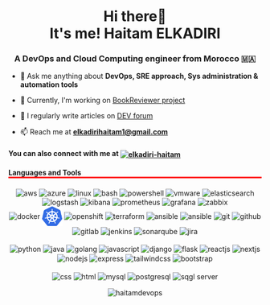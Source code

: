 <h1 align="center">Hi there👋<br>It's me! Haitam ELKADIRI</h1>
<h3 align="center">A DevOps and Cloud Computing engineer from Morocco 🇲🇦</h3>

- 💬 Ask me anything about **DevOps, SRE approach, Sys administration & automation tools**

- 🔭 Currently, I'm working on [BookReviewer project](https://github.com/HaitamDevOps/bookreviewer)

- 📝 I regularly write articles on [DEV forum](https://dev.to/haitam_elkadiri)

- 📫 Reach me at **elkadirihaitam1@gmail.com**

<h4 align="left">You can also connect with me at <a href="https://linkedin.com/in/elkadiri-haitam" target="blank"><img align="center" src="https://img.icons8.com/?size=100&id=8808&format=png&color=000000" alt="elkadiri-haitam" height="30"/></a></h4>

<h4 align="left" style="border-bottom: solid red;">Languages and Tools</h4>
<p align="center">
  <img align="center" src="https://img.icons8.com/?size=100&id=33039&format=png&color=000000" alt="aws" width="40"/>
  <img align="center" src="https://img.icons8.com/?size=100&id=81727&format=png&color=000000" alt="azure" width="40"/>
  <img align="center" src="https://upload.wikimedia.org/wikipedia/commons/3/35/Tux.svg" alt="linux" width="40"/>
  <img align="center" src="https://img.icons8.com/?size=100&id=9MJf0ngDwS8z&format=png&color=000000" alt="bash" width="40"/>
  <img align="center" src="https://img.icons8.com/?size=100&id=41318&format=png&color=000000" alt="powershell" width="40"/>
  <img align="center" src="https://cdn.worldvectorlogo.com/logos/vmware-7.svg" alt="vmware" width="40"/>
  <img align="center" src="https://img.icons8.com/?size=100&id=aGBLcugRkYpT&format=png&color=000000" alt="elasticsearch" width="40"/>
  <img align="center" src="https://img.icons8.com/?size=100&id=COGDdXNGIF6r&format=png&color=000000" alt="logstash" width="40"/>
  <img align="center" src="https://img.icons8.com/?size=100&id=viVPreeQBfSH&format=png&color=000000" alt="kibana" width="40"/>
  <img align="center" src="https://img.icons8.com/?size=100&id=Ei4ZhVQvIMHE&format=png&color=000000" alt="prometheus" width="40"/>
  <img align="center" src="https://img.icons8.com/?size=100&id=9uVrNMu3Zx1K&format=png&color=000000" alt="grafana" width="40"/>
  <img align="center" src="https://www.vectorlogo.zone/logos/zabbix/zabbix-icon.svg" alt="zabbix" width="40"/>
  <br>
  <img align="center" src="https://cdn.worldvectorlogo.com/logos/docker.svg" alt="docker" width="40"/>
  <img align="center" src="https://raw.githubusercontent.com/kubernetes/kubernetes/refs/heads/master/logo/logo.svg" alt="kubernetes" width="40"/>
  <img align="center" src="https://upload.wikimedia.org/wikipedia/commons/3/3a/OpenShift-LogoType.svg" alt="openshift" width="40"/>
  <img align="center" src="https://www.vectorlogo.zone/logos/terraformio/terraformio-icon.svg" alt="terraform" width="40"/>
  <img align="center" src="https://upload.wikimedia.org/wikipedia/commons/2/24/Ansible_logo.svg" alt="ansible" width="40"/>
  <img align="center" src="https://raw.githubusercontent.com/ansible/awx-logos/master/awx/ui/client/assets/logo-login.svg?sanitize=true" alt="ansible" width="40"/>
  <img align="center" src="https://git-scm.com/images/logos/downloads/Git-Icon-1788C.svg" alt="git" width="40"/>
  <img align="center" src="https://img.icons8.com/?size=100&id=12599&format=png&color=000000" alt="github" width="40"/>
  <img align="center" src="https://images.ctfassets.net/xz1dnu24egyd/3JZABhkTjUT76LCIclV7sH/17a92be9bce78c2adcc43e23aabb7ca1/gitlab-logo-500.svg" alt="gitlab" width="40"/>
  <img align="center" src="https://upload.wikimedia.org/wikipedia/commons/e/e9/Jenkins_logo.svg" alt="jenkins" width="40"/>
  <img align="center" src="https://cdn.worldvectorlogo.com/logos/sonarqube.svg" alt="sonarqube" width="40"/>
  <img align="center" src="https://cdn.worldvectorlogo.com/logos/jira-1.svg" alt="jira" width="40"/>
  <br><br>
  <img align="center" src="https://img.icons8.com/?size=100&id=l75OEUJkPAk4&format=png&color=000000" alt="python" width="40"/>
  <img align="center" src="https://www.vectorlogo.zone/logos/java/java-icon.svg" alt="java" width="40"/>
  <img align="center" src="https://go.dev/blog/go-brand/Go-Logo/SVG/Go-Logo_Aqua.svg" alt="golang" width="40"/>
  <img align="center" src="https://upload.wikimedia.org/wikipedia/commons/9/99/Unofficial_JavaScript_logo_2.svg" alt="javascript" width="40"/>
  <img align="center" src="https://www.svgrepo.com/show/353657/django-icon.svg" alt="django" width="40"/>
  <img align="center" src="https://icon.icepanel.io/Technology/svg/Flask.svg" alt="flask" width="40"/>
  <img align="center" src="https://upload.wikimedia.org/wikipedia/commons/a/a7/React-icon.svg" alt="reactjs" width="40"/>
  <img align="center" src="https://www.svgrepo.com/show/354113/nextjs-icon.svg" alt="nextjs" width="40"/>
  <img align="center" src="https://upload.wikimedia.org/wikipedia/commons/d/d9/Node.js_logo.svg" alt="nodejs" width="40"/>
  <img align="center" src="https://www.vectorlogo.zone/logos/expressjs/expressjs-icon.svg" alt="express" width="40"/>
  <img align="center" src="https://upload.wikimedia.org/wikipedia/commons/d/d5/Tailwind_CSS_Logo.svg" alt="tailwindcss" width="40"/>
  <img align="center" src="https://upload.wikimedia.org/wikipedia/commons/thumb/b/b2/Bootstrap_logo.svg/768px-Bootstrap_logo.svg.png" alt="bootstrap" width="40"/>
  <br><br>
  <img align="center" src="https://www.vectorlogo.zone/logos/w3_css/w3_css-icon.svg" alt="css" width="40"/>
  <img align="center" src="https://www.vectorlogo.zone/logos/w3_html5/w3_html5-icon.svg" alt="html" width="40"/>
  <img align="center" src="https://www.vectorlogo.zone/logos/mysql/mysql-official.svg" alt="mysql" width="40"/>
  <img align="center" src="https://www.vectorlogo.zone/logos/postgresql/postgresql-icon.svg" alt="postgresql" width="40"/>
  <img align="center" src="https://cdn.worldvectorlogo.com/logos/microsoft-sql-server-1.svg" alt="sqgl server" width="40"/>
</p>

<p align="center"><img align="center" src="https://github-readme-stats.vercel.app/api/top-langs?username=haitamdevops&show_icons=true&locale=en&layout=compact" alt="haitamdevops" /></p>
